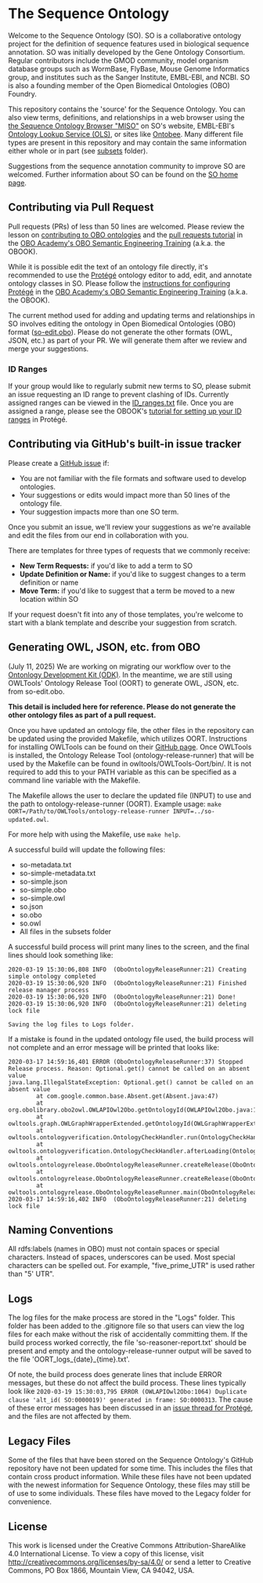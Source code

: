# The Sequence Ontology

Welcome to the Sequence Ontology (SO). SO is a collaborative ontology project for the definition of sequence features used in biological sequence annotation. SO was initially developed by the Gene Ontology Consortium. Regular contributors include the GMOD community, model organism database groups such as WormBase, FlyBase, Mouse Genome Informatics group, and institutes such as the Sanger Institute, EMBL-EBI, and NCBI. SO is also a founding member of the Open Biomedical Ontologies (OBO) Foundry. 

This repository contains the 'source' for the Sequence Ontology. You can also view terms, definitions, and relationships in a web browser using the [the Sequence Ontology Browser "MISO"](http://www.sequenceontology.org/browser/obob.cgi) on SO's website, EMBL-EBI's [Ontology Lookup Service (OLS)](https://www.ebi.ac.uk/ols4/), or sites like [Ontobee](https://ontobee.org/). Many different file types are present in this repository and may contain the same information either whole or in part (see [subsets](https://github.com/The-Sequence-Ontology/SO-Ontologies/tree/master/subsets) folder).

Suggestions from the sequence annotation community to improve SO are welcomed. Further information about SO can be found on the [SO home page](http://www.sequenceontology.org/).

## Contributing via Pull Request

Pull requests (PRs) of less than 50 lines are welcomed. Please review the lesson on [contributing to OBO ontologies](https://oboacademy.github.io/obook/lesson/contributing-to-obo-ontologies/) and the [pull requests tutorial](https://oboacademy.github.io/obook/tutorial/pull-requests/) in the [OBO Academy's OBO Semantic Engineering Training](https://oboacademy.github.io/obook/) (a.k.a. the OBOOK). 

While it is possible edit the text of an ontology file directly, it's recommended to use the [Prot&eacute;g&eacute;](https://protege.stanford.edu/) ontology editor to add, edit, and annotate ontology classes in SO. Please follow the [instructions for configuring Protégé](https://oboacademy.github.io/obook/howto/set-up-protege/) in the [OBO Academy's OBO Semantic Engineering Training](https://oboacademy.github.io/obook/) (a.k.a. the OBOOK).

The current method used for adding and updating terms and relationships in SO involves editing the ontology in Open Biomedical Ontologies (OBO) format ([so-edit.obo](https://github.com/The-Sequence-Ontology/SO-Ontologies/blob/master/so-edit.obo)). Please do not generate the other formats (OWL, JSON, etc.) as part of your PR. We will generate them after we review and merge your suggestions. 

### ID Ranges

If your group would like to regularly submit new terms to SO, please submit an issue requesting an ID range to prevent clashing of IDs. Currently assigned ranges can be viewed in the [ID_ranges.txt](https://github.com/The-Sequence-Ontology/SO-Ontologies/blob/master/ID_ranges.txt) file. Once you are assigned a range, please see the OBOOK's [tutorial for setting up your ID ranges](https://oboacademy.github.io/obook/howto/idrange/) in Protégé.

## Contributing via GitHub's built-in issue tracker

Please create a [GitHub issue](https://github.com/The-Sequence-Ontology/SO-Ontologies/issues) if: 

* You are not familiar with the file formats and software used to develop ontologies.
* Your suggestions or edits would impact more than 50 lines of the ontology file. 
* Your suggestion impacts more than one SO term.

Once you submit an issue, we'll review your suggestions as we're available and edit the files from our end in collaboration with you.

There are templates for three types of requests that we commonly receive:

* **New Term Requests:** if you'd like to add a term to SO
* **Update Definition or Name:** if you'd like to suggest changes to a term definition or name
* **Move Term:** if you'd like to suggest that a term be moved to a new location within SO

If your request doesn't fit into any of those templates, you're welcome to start with a blank template and describe your suggestion from scratch.

## Generating OWL, JSON, etc. from OBO

(July 11, 2025) We are working on migrating our workflow over to the [Ontonlogy Development Kit (ODK)](https://incatools.github.io/ontology-development-kit//). In the meantime, we are still using OWLTools' Ontology Release Tool (OORT) to generate OWL, JSON, etc. from so-edit.obo.

**This detail is included here for reference. Please do not generate the other ontology files as part of a pull request.**

Once you have updated an ontology file, the other files in the repository can be updated using the provided Makefile, which utilizes OORT. Instructions for installing OWLTools can be found on their [GitHub page](https://github.com/owlcollab/owltools). Once OWLTools is installed, the Ontology Release Tool (ontology-release-runner) that will be used by the Makefile can be found in owltools/OWLTools-Oort/bin/. It is not required to add this to your PATH variable as this can be specified as a command line variable with the Makefile.

The Makefile allows the user to declare the updated file (INPUT) to use and the path to ontology-release-runner (OORT). Example usage: `make OORT=/Path/to/OWLTools/ontology-release-runner INPUT=../so-updated.owl`.

For more help with using the Makefile, use `make help`.

A successful build will update the following files:
+ so-metadata.txt
+ so-simple-metadata.txt
+ so-simple.json
+ so-simple.obo
+ so-simple.owl
+ so.json
+ so.obo
+ so.owl
+ All files in the subsets folder

A successful build process will print many lines to the screen, and the final lines should look something like:

```
2020-03-19 15:30:06,808 INFO  (OboOntologyReleaseRunner:21) Creating simple ontology completed
2020-03-19 15:30:06,920 INFO  (OboOntologyReleaseRunner:21) Finished release manager process
2020-03-19 15:30:06,920 INFO  (OboOntologyReleaseRunner:21) Done!
2020-03-19 15:30:06,920 INFO  (OboOntologyReleaseRunner:21) deleting lock file

Saving the log files to Logs folder.
```

If a mistake is found in the updated ontology file used, the build process will not complete and an error message will be printed that looks like:

```
2020-03-17 14:59:16,401 ERROR (OboOntologyReleaseRunner:37) Stopped Release process. Reason: Optional.get() cannot be called on an absent value
java.lang.IllegalStateException: Optional.get() cannot be called on an absent value
        at com.google.common.base.Absent.get(Absent.java:47)
        at org.obolibrary.obo2owl.OWLAPIOwl2Obo.getOntologyId(OWLAPIOwl2Obo.java:1178)
        at owltools.graph.OWLGraphWrapperExtended.getOntologyId(OWLGraphWrapperExtended.java:1462)
        at owltools.ontologyverification.OntologyCheckHandler.run(OntologyCheckHandler.java:98)
        at owltools.ontologyverification.OntologyCheckHandler.afterLoading(OntologyCheckHandler.java:69)
        at owltools.ontologyrelease.OboOntologyReleaseRunner.createRelease(OboOntologyReleaseRunner.java:660)
        at owltools.ontologyrelease.OboOntologyReleaseRunner.createRelease(OboOntologyReleaseRunner.java:500)
        at owltools.ontologyrelease.OboOntologyReleaseRunner.main(OboOntologyReleaseRunner.java:199)
2020-03-17 14:59:16,402 INFO  (OboOntologyReleaseRunner:21) deleting lock file
```

## Naming Conventions

All rdfs:labels (names in OBO) must not contain spaces or special characters. Instead of spaces, underscores can be used. Most special characters can be spelled out. For example, "five_prime_UTR" is used rather than "5' UTR".

## Logs  

The log files for the make process are stored in the "Logs" folder. This folder has been added to the .gitignore file so that users can view the log files for each make without the risk of accidentally committing them. If the build process worked correctly, the file 'so-reasoner-report.txt' should be present and empty and the ontology-release-runner output will be saved to the file 'OORT_logs_{date}_{time}.txt'.

 Of note, the build process does generate lines that include ERROR messages, but these do not affect the build process. These lines typically look like `2020-03-19 15:30:03,795 ERROR (OWLAPIOwl2Obo:1064) Duplicate clause 'alt_id( SO:0000019)' generated in frame: SO:0000313`. The cause of these error messages has been discussed in an [issue thread for Prot&eacute;g&eacute;](https://github.com/protegeproject/protege/issues/501), and the files are not affected by them.  

## Legacy Files

Some of the files that have been stored on the Sequence Ontology's GitHub repository have not been updated for some time. This includes the files that contain cross product information. While these files have not been updated with the newest information for Sequence Ontology, these files may still be of use to some individuals. These files have moved to the Legacy folder for convenience.

## License

This work is licensed under the Creative Commons Attribution-ShareAlike 4.0 International License. To view a copy of this license, visit http://creativecommons.org/licenses/by-sa/4.0/ or send a letter to Creative Commons, PO Box 1866, Mountain View, CA 94042, USA.
